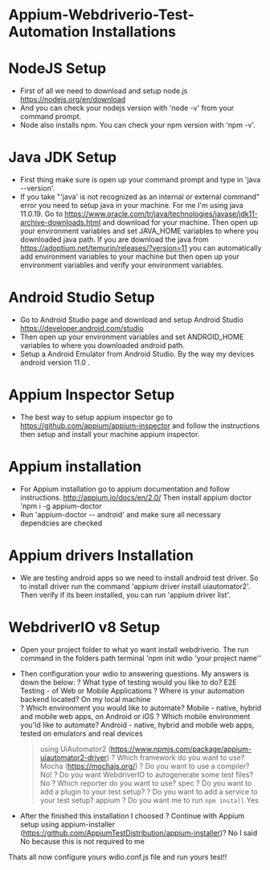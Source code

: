 # Appium-Webdriverio-Test-Automation Installations
# NodeJS Setup
- First of all we need to download and setup node.js https://nodejs.org/en/download
- And you can check your nodejs version with 'node -v' from your command prompt.
- Node also installs npm. You can check your npm version with 'npm -v'.

# Java JDK Setup
- First thing make sure is open up your command prompt and type in 'java --version'.
- If you take "'java' is not recognized as an internal or external command" error you need to setup java in your machine. For me I'm using java 11.0.19. Go to
https://www.oracle.com/tr/java/technologies/javase/jdk11-archive-downloads.html and download for your machine.
Then open up your environment variables and set JAVA_HOME variables to where you downloaded java path.
If you are download the java from https://adoptium.net/temurin/releases/?version=11 you can automatically add environment variables to your machine but then open up your environment variables and verify your environment variables. 

# Android Studio Setup
- Go to Android Studio page and download and setup Android Studio https://developer.android.com/studio
- Then open up your environment variables and set ANDROID_HOME variables to where you downloaded android path.
- Setup a Android Emulator from Android Studio. By the way my devices android version 11.0 .

# Appium Inspector Setup
- The best way to setup appium inspector go to https://github.com/appium/appium-inspector and follow the instructions then setup and install your machine appium inspector.

# Appium installation
- For Appium installation go to appium documentation and follow instructions. http://appium.io/docs/en/2.0/
Then install appium doctor 'npm i -g appium-doctor
- Run 'appium-doctor -- android' and  make sure all necessary dependcies are checked

# Appium drivers Installation
- We are testing android apps so we need to install android test driver. So to install driver run the command 'appium driver install uiautomator2'. Then verify if its been installed, you can run 'appium driver list'.

# WebdriverIO v8 Setup
- Open your project folder to what yo want install webdriverio. The run command in the folders path terminal 'npm init wdio 'your project name''
- Then configuration your wdio to answering questions. My answers is down the below:
? What type of testing would you like to do? E2E Testing - of Web or Mobile Applications
? Where is your automation backend located? On my local machine  
? Which environment you would like to automate? Mobile - native, hybrid and mobile web apps, on Android or iOS
? Which mobile environment you'ld like to automate? Android - native, hybrid and mobile web apps, tested on emulators and real devices
    > using UiAutomator2 (https://www.npmjs.com/package/appium-uiautomator2-driver)
? Which framework do you want to use? Mocha (https://mochajs.org/)
? Do you want to use a compiler? No!
? Do you want WebdriverIO to autogenerate some test files? No
? Which reporter do you want to use? spec
? Do you want to add a plugin to your test setup?
? Do you want to add a service to your test setup? appium
? Do you want me to run `npm install` Yes

- After the finished this installation I choosed
? Continue with Appium setup using appium-installer (https://github.com/AppiumTestDistribution/appium-installer)? No
I said No because this is not required to me

Thats all now configure yours wdio.conf.js file and run yours test!!